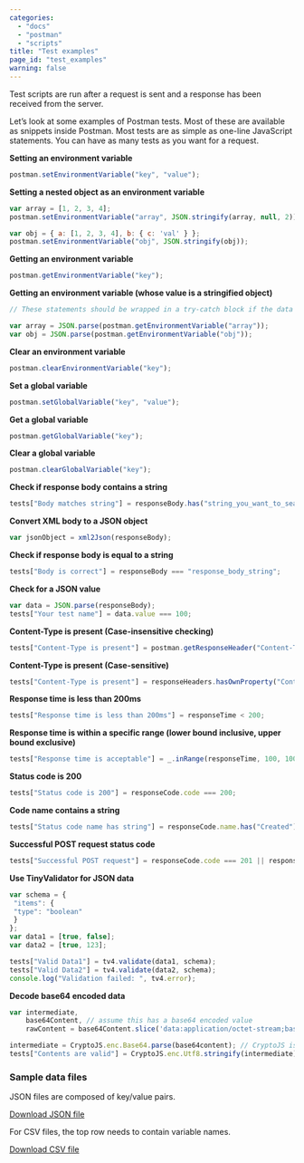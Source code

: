 ```yaml
---
categories:
  - "docs"
  - "postman"
  - "scripts"
title: "Test examples"
page_id: "test_examples"
warning: false
---
```


Test scripts are run after a request is sent and a response has been received from the server.

Let’s look at some examples of Postman tests. Most of these are available as snippets inside Postman. Most tests are as simple as one-line JavaScript statements. You can have as many tests as you want for a request.

**Setting an environment variable**
```js
postman.setEnvironmentVariable("key", "value");
```

**Setting a nested object as an environment variable**
```js
var array = [1, 2, 3, 4];
postman.setEnvironmentVariable("array", JSON.stringify(array, null, 2));

var obj = { a: [1, 2, 3, 4], b: { c: 'val' } };
postman.setEnvironmentVariable("obj", JSON.stringify(obj));
```

**Getting an environment variable**
```js
postman.getEnvironmentVariable("key");
```
**Getting an environment variable (whose value is a stringified object)**
```js
// These statements should be wrapped in a try-catch block if the data is coming from an unknown source.

var array = JSON.parse(postman.getEnvironmentVariable("array"));
var obj = JSON.parse(postman.getEnvironmentVariable("obj"));
```

**Clear an environment variable**
```js
postman.clearEnvironmentVariable("key");
```

**Set a global variable**
```js
postman.setGlobalVariable("key", "value");
```

**Get a global variable**
```js
postman.getGlobalVariable("key"); 
```

**Clear a global variable**
```js
postman.clearGlobalVariable("key");
```

**Check if response body contains a string**
```js
tests["Body matches string"] = responseBody.has("string_you_want_to_search");
```

**Convert XML body to a JSON object**
```js
var jsonObject = xml2Json(responseBody);
```

**Check if response body is equal to a string**
```js
tests["Body is correct"] = responseBody === "response_body_string";
```

**Check for a JSON value**
```js
var data = JSON.parse(responseBody);
tests["Your test name"] = data.value === 100;
```

**Content-Type is present (Case-insensitive checking)**
```js
tests["Content-Type is present"] = postman.getResponseHeader("Content-Type"); //Note: the getResponseHeader() method returns the header value, if it exists.
```

**Content-Type is present (Case-sensitive)**
```js
tests["Content-Type is present"] = responseHeaders.hasOwnProperty("Content-Type");
```

**Response time is less than 200ms**
```js
tests["Response time is less than 200ms"] = responseTime < 200;
```

**Response time is within a specific range (lower bound inclusive, upper bound exclusive)**
```js
tests["Response time is acceptable"] = _.inRange(responseTime, 100, 1001); // _ is the inbuilt Lodash v3.10.1 object, documented at https://lodash.com/docs/3.10.1
```

**Status code is 200**
```js
tests["Status code is 200"] = responseCode.code === 200;
```

**Code name contains a string**
```js
tests["Status code name has string"] = responseCode.name.has("Created");
```

**Successful POST request status code**
```js
tests["Successful POST request"] = responseCode.code === 201 || responseCode.code === 202;
```

**Use TinyValidator for JSON data**
```js
var schema = {
 "items": {
 "type": "boolean"
 }
};
var data1 = [true, false];
var data2 = [true, 123];

tests["Valid Data1"] = tv4.validate(data1, schema);
tests["Valid Data2"] = tv4.validate(data2, schema);
console.log("Validation failed: ", tv4.error);
```

**Decode base64 encoded data**
```js
var intermediate,
	base64Content, // assume this has a base64 encoded value
	rawContent = base64Content.slice('data:application/octet-stream;base64,'.length);

intermediate = CryptoJS.enc.Base64.parse(base64content); // CryptoJS is an inbuilt object, documented here: https://www.npmjs.com/package/crypto-js
tests["Contents are valid"] = CryptoJS.enc.Utf8.stringify(intermediate); // a check for non-emptiness
```

### Sample data files

JSON files are composed of key/value pairs.

[Download JSON file](https://s3.amazonaws.com/postman-static-getpostman-com/postman-docs/test_data_file.json)

For CSV files, the top row needs to contain variable names.  

[Download CSV file](https://s3.amazonaws.com/postman-static-getpostman-com/postman-docs/test_data_file.csv)
